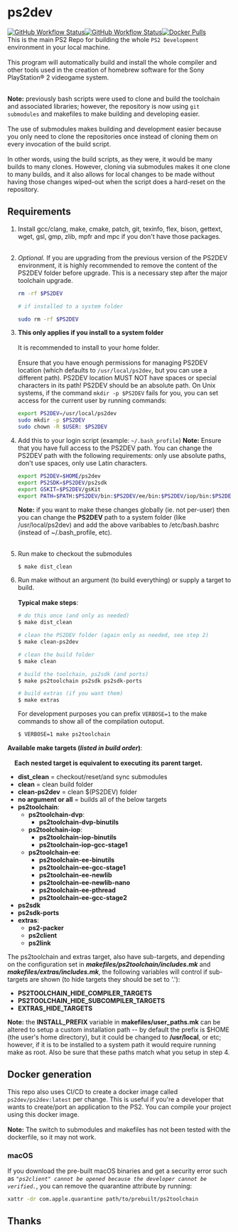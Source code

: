 # ps2dev

[![GitHub Workflow Status](https://img.shields.io/github/actions/workflow/status/ps2dev/ps2dev/compilation.yml?branch=master&label=CI&logo=github&style=for-the-badge)](https://github.com/ps2dev/ps2dev/actions?query=workflow%3ACI)[![GitHub Workflow Status](https://img.shields.io/github/actions/workflow/status/ps2dev/ps2dev/docker.yml?branch=master&label=CI&logo=github&style=for-the-badge)](https://github.com/ps2dev/ps2dev/actions?query=workflow%3ACI-Docker)[![Docker Pulls](https://img.shields.io/docker/pulls/ps2dev/ps2dev?style=for-the-badge)](https://hub.docker.com/r/ps2dev/ps2dev/tags)
&nbsp;  
This is the main PS2 Repo for building the whole `PS2 Development` environment in your local machine.  
&nbsp;  
This program will automatically build and install the whole compiler and other tools used in the creation of homebrew software for the Sony PlayStation® 2 videogame system.  

&nbsp;  
**Note:** previously bash scripts were used to clone and build the toolchain and associated libraries; however, the repository is now using `git submodules` and makefiles to make building and developing easier.  
&nbsp;  
The use of submodules makes building and development easier because you only need to clone the repositories once instead of cloning them on every invocation of the build script.  
&nbsp;  
In other words, using the build scripts, as they were, it would be many builds to many clones. However, cloning via submodules makes it one clone to many builds, and it also allows for local changes to be made without having those changes wiped-out when the script does a hard-reset on the repository.

## Requirements

1.  Install gcc/clang, make, cmake, patch, git, texinfo, flex, bison, gettext, wget, gsl, gmp, zlib, mpfr and mpc if you don't have those packages.  
&nbsp;
1.  _Optional._ If you are upgrading from the previous version of the PS2DEV environment, it is highly recommended to remove the content of the PS2DEV folder before upgrade. This is a necessary step after the major toolchain upgrade.
    ```bash
    rm -rf $PS2DEV
    
    # if installed to a system folder
    
    sudo rm -rf $PS2DEV
    ```
1.  **This only applies if you install to a system folder**  
&nbsp;  
It is recommended to install to your home folder.  
&nbsp;  
Ensure that you have enough permissions for managing PS2DEV location (which defaults to `/usr/local/ps2dev`, but you can use a different path). PS2DEV location MUST NOT have spaces or special characters in its path! PS2DEV should be an absolute path. On Unix systems, if the command `mkdir -p $PS2DEV` fails for you, you can set access for the current user by running commands:
    ```bash
    export PS2DEV=/usr/local/ps2dev
    sudo mkdir -p $PS2DEV
    sudo chown -R $USER: $PS2DEV
    ```
1.  Add this to your login script (example: `~/.bash_profile`)
    **Note:** Ensure that you have full access to the PS2DEV path. You can change the PS2DEV path with the following requirements: only use absolute paths, don't use spaces, only use Latin characters.  
    ```bash
    export PS2DEV=$HOME/ps2dev
    export PS2SDK=$PS2DEV/ps2sdk
    export GSKIT=$PS2DEV/gsKit
    export PATH=$PATH:$PS2DEV/bin:$PS2DEV/ee/bin:$PS2DEV/iop/bin:$PS2DEV/dvp/bin:$PS2SDK/bin
    ```  
    **Note:** if you want to make these changes globally (ie. not per-user) then you can change the **PS2DEV** path to a system folder (like /usr/local/ps2dev) and add the above varibables to /etc/bash.bashrc (instead of ~/.bash_profile, etc).  
    &nbsp;
    
1.  Run make to checkout the submodules
    ```bash
    $ make dist_clean
    ```

1.  Run make without an argument (to build everything) or supply a target to build.  
    &nbsp;  
    **Typical make steps**:
    ```bash
    # do this once (and only as needed)
    $ make dist_clean
    
    # clean the PS2DEV folder (again only as needed, see step 2)
    $ make clean-ps2dev
    
    # clean the build folder
    $ make clean
    
    # build the toolchain, ps2sdk (and ports)
    $ make ps2toolchain ps2sdk ps2sdk-ports
    
    # build extras (if you want them)
    $ make extras
    ```
    
    For development purposes you can prefix `VERBOSE=1` to the make commands to show all of the compilation outoput.
    ```bash
    $ VERBOSE=1 make ps2toolchain
    ```
**Available make targets (*listed in build order*)**:  
&nbsp;  
&nbsp;&nbsp;&nbsp;&nbsp;**Each nested target is equivalent to executing its parent target.**
&nbsp;
+ **dist_clean** = checkout/reset/and sync submodules
+ **clean** = clean build folder
+ **clean-ps2dev** = clean $(PS2DEV) folder
+ **no argument or all** = builds all of the below targets
+ **ps2toolchain**:
    + **ps2toolchain-dvp**:
        + **ps2toolchain-dvp-binutils**
    + **ps2toolchain-iop**:
        + **ps2toolchain-iop-binutils**
        + **ps2toolchain-iop-gcc-stage1**
    + **ps2toolchain-ee**:  
        + **ps2toolchain-ee-binutils**
        + **ps2toolchain-ee-gcc-stage1**
        + **ps2toolchain-ee-newlib**
        + **ps2toolchain-ee-newlib-nano**
        + **ps2toolchain-ee-pthread**
        + **ps2toolchain-ee-gcc-stage2**
+ **ps2sdk**
+ **ps2sdk-ports**
+ **extras**:
    + **ps2-packer**
    + **ps2client**
    + **ps2link**

The ps2toolchain and extras target, also have sub-targets, and depending on the configuration set in ***makefiles/ps2toolchain/includes.mk*** and ***makefiles/extras/includes.mk***, the following variables will control if sub-targets are shown (to hide targets they should be set to '.'):

+ **PS2TOOLCHAIN_HIDE_COMPILER_TARGETS**
+ **PS2TOOLCHAIN_HIDE_SUBCOMPILER_TARGETS**
+ **EXTRAS_HIDE_TARGETS**

**Note:** the **INSTALL_PREFIX** variable in **makefiles/user_paths.mk** can be altered to setup a custom installation path -- by default the prefix is $HOME (the user's home directory), but it could be changed to **/usr/local**, or etc; however, if it is to be installed to a system path it would require running make as root. Also be sure that these paths match what you setup in step 4.

## Docker generation

This repo also uses CI/CD to create a docker image called `ps2dev/ps2dev:latest` per change. This is useful if you're a developer that wants to create/port an application to the PS2. You can compile your project using this docker image.  
&nbsp;  
**Note:** The switch to submodules and makefiles has not been tested with the
dockerfile, so it may not work.

### macOS

If you download the pre-built macOS binaries and get a security error such as _`"ps2client" cannot be opened because the developer cannot be verified.`_, you can remove the quarantine attribute by running:
```bash
xattr -dr com.apple.quarantine path/to/prebuilt/ps2toolchain
```

## Thanks
